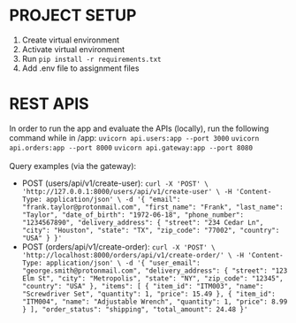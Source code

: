 # PROJECT SETUP
1. Create virtual environment
2. Activate virtual environment
3. Run `pip install -r requirements.txt`
4. Add .env file to assignment files

# REST APIS 
In order to run the app and evaluate the APIs (locally), run the following command while in /app:
`uvicorn api.users:app --port 3000`
`uvicorn api.orders:app --port 8000`
`uvicorn api.gateway:app --port 8080`
<br />
<br />
Query examples (via the gateway): 
- POST (users/api/v1/create-user): `curl -X 'POST' \
  'http://127.0.0.1:8000/users/api/v1/create-user' \
  -H 'Content-Type: application/json' \
  -d '{
  "email": "frank.taylor@protonmail.com",
  "first_name": "Frank",
  "last_name": "Taylor",
  "date_of_birth": "1972-06-18",
  "phone_number": "1234567890",
  "delivery_address": {
    "street": "234 Cedar Ln",
    "city": "Houston",
    "state": "TX",
    "zip_code": "77002",
    "country": "USA"
  }
}'`
- POST (orders/api/v1/create-order): `curl -X 'POST' \
  'http://localhost:8000/orders/api/v1/create-order/' \
  -H 'Content-Type: application/json' \
  -d '{
    "user_email": "george.smith@protonmail.com",
    "delivery_address": {
      "street": "123 Elm St",
      "city": "Metropolis",
      "state": "NY",
      "zip_code": "12345",
      "country": "USA"
    },
    "items": [
      {
        "item_id": "ITM003",
        "name": "Screwdriver Set",
        "quantity": 1,
        "price": 15.49
      },
      {
        "item_id": "ITM004",
        "name": "Adjustable Wrench",
        "quantity": 1,
        "price": 8.99
      }
    ],
    "order_status": "shipping",
    "total_amount": 24.48
  }'`

